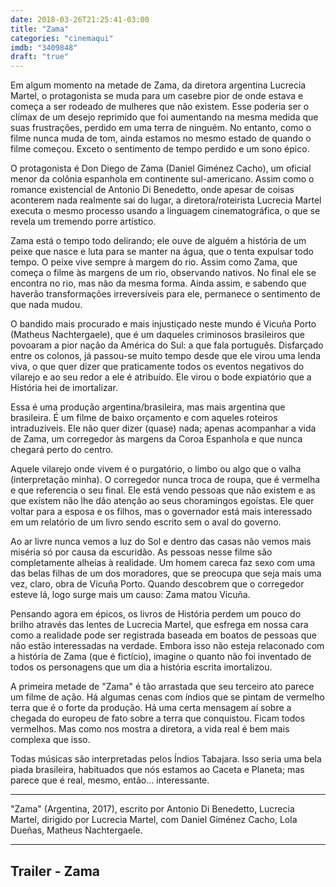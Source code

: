 ```yaml
---
date: 2018-03-26T21:25:41-03:00
title: "Zama"
categories: "cinemaqui"
imdb: "3409848"
draft: "true"
---
```

Em algum momento na metade de Zama, da diretora argentina Lucrecia Martel, o protagonista se muda para um casebre pior de onde estava e começa a ser rodeado de mulheres que não existem. Esse poderia ser o clímax de um desejo reprimido que foi aumentando na mesma medida que suas frustrações, perdido em uma terra de ninguém. No entanto, como o filme nunca muda de tom, ainda estamos no mesmo estado de quando o filme começou. Exceto o sentimento de tempo perdido e um sono épico.

O protagonista é Don Diego de Zama (Daniel Giménez Cacho), um oficial menor da colônia espanhola em continente sul-americano. Assim como o romance existencial de Antonio Di Benedetto, onde apesar de coisas aconterem nada realmente sai do lugar, a diretora/roteirista Lucrecia Martel executa o mesmo processo usando a linguagem cinematográfica, o que se revela um tremendo porre artístico.

Zama está o tempo todo delirando; ele ouve de alguém a história de um peixe que nasce e luta para se manter na água, que o tenta expulsar todo tempo. O peixe vive sempre à margem do rio. Assim como Zama, que começa o filme às margens de um rio, observando nativos. No final ele se encontra no rio, mas não da mesma forma. Ainda assim, e sabendo que haverão transformações irreversíveis para ele, permanece o sentimento de que nada mudou.

O bandido mais procurado e mais injustiçado neste mundo é Vicuña Porto (Matheus Nachtergaele), que é um daqueles criminosos brasileiros que povoaram a pior nação da América do Sul: a que fala português. Disfarçado entre os colonos, já passou-se muito tempo desde que ele virou uma lenda viva, o que quer dizer que praticamente todos os eventos negativos do vilarejo e ao seu redor a ele é atribuído. Ele virou o bode expiatório que a História hei de imortalizar.

Essa é uma produção argentina/brasileira, mas mais argentina que brasileira. É um filme de baixo orçamento e com aqueles roteiros intraduzíveis. Ele não quer dizer (quase) nada; apenas acompanhar a vida de Zama, um corregedor às margens da Coroa Espanhola e que nunca chegará perto do centro.

Aquele vilarejo onde vivem é o purgatório, o limbo ou algo que o valha (interpretação minha). O corregedor nunca troca de roupa, que é vermelha e que referencia o seu final. Ele está vendo pessoas que não existem e as que existem não lhe dão atenção ao seus choramingos egoístas. Ele quer voltar para a esposa e os filhos, mas o governador está mais interessado em um relatório de um livro sendo escrito sem o aval do governo.

Ao ar livre nunca vemos a luz do Sol e dentro das casas não vemos mais miséria só por causa da escuridão. As pessoas nesse filme são completamente alheias à realidade. Um homem careca faz sexo com uma das belas filhas de um dos moradores, que se preocupa que seja mais uma vez, claro, obra de Vicuña Porto. Quando descobrem que o corregedor esteve lá, logo surge mais um causo: Zama matou Vicuña.

Pensando agora em épicos, os livros de História perdem um pouco do brilho através das lentes de Lucrecia Martel, que esfrega em nossa cara como a realidade pode ser registrada baseada em boatos de pessoas que não estão interessadas na verdade. Embora isso não esteja relaconado com a história de Zama (que é fictício), imagine o quanto não foi inventado de todos os personagens que um dia a história escrita imortalizou.

A primeira metade de "Zama" é tão arrastada que seu terceiro ato parece um filme de ação. Há algumas cenas com índios que se pintam de vermelho terra que é o forte da produção. Há uma certa mensagem aí sobre a chegada do europeu de fato sobre a terra que conquistou. Ficam todos vermelhos. Mas como nos mostra a diretora, a vida real é bem mais complexa que isso.

Todas músicas são interpretadas pelos Índios Tabajara. Isso seria uma bela piada brasileira, habituados que nós estamos ao Caceta e Planeta; mas parece que é real, mesmo, então... interessante.

<hr>"Zama" (Argentina, 2017), escrito por Antonio Di Benedetto, Lucrecia Martel, dirigido por Lucrecia Martel, com Daniel Giménez Cacho, Lola Dueñas, Matheus Nachtergaele.<hr>

<h2>Trailer - Zama<h2>
